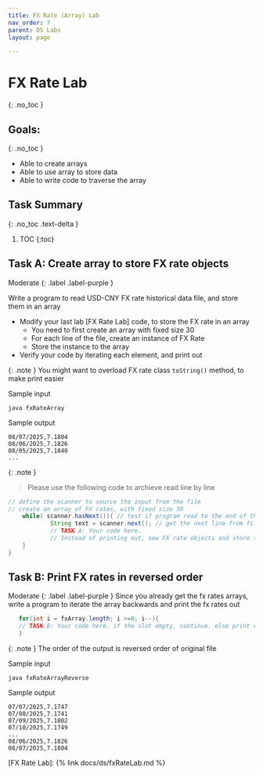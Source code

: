 ```yaml
---
title: FX Rate (Array) Lab
nav_order: 7
parent: DS Labs
layout: page

---
```

# FX Rate Lab
{: .no_toc }
## Goals:
{: .no_toc }
* Able to create arrays
* Able to use array to store data
* Able to write code to traverse the array

## Task Summary 
{: .no_toc .text-delta }
1. TOC
{:toc}


## Task A: Create array to store FX rate objects 
Moderate
{: .label .label-purple }

Write a program to read USD-CNY FX rate historical data file, and store them in an array

- Modify your last lab [FX Rate Lab] code, to store the FX rate in an array 
  - You need to first create an array with fixed size 30
  - For each line of the file, create an instance of FX Rate
  - Store the instance to the array
- Verify your code by iterating each element, and print out

{: .note }
You might want to overload FX rate class ```toString()``` method, to make print easier

Sample input
```
java fxRateArray
```
Sample output
```
08/07/2025,7.1804
08/06/2025,7.1826
08/05/2025,7.1840
...
```

{: .note }
>Please use the following code to archieve read line by line

```java
// define the scanner to source the input from the file
// create an array of FX rates, with fixed size 30
    while( scanner.hasNext()){ // test if program read to the end of the file
            String text = scanner.next(); // get the next line from file
            // TASK A: Your code here.
            // Instead of printing out, new FX rate objects and store them in the array
    }
}
```


## Task B: Print FX rates in reversed order
Moderate
{: .label .label-purple }
Since you already get the fx rates arrays, write a program to iterate the array backwards and print the fx rates out
```java
   for(int i = fxArray.length; i >=0; i--){
   // TASK B: Your code here. if the slot empty, continue. else print out the fx rate element 
   }

```

{: .note }
The order of the output is reversed order of original file

Sample input
```
java fxRateArrayReverse
```
Sample output
```
07/07/2025,7.1747
07/08/2025,7.1741
07/09/2025,7.1802
07/10/2025,7.1749
...
08/06/2025,7.1826
08/07/2025,7.1804
```


[FX Rate Lab]: {% link docs/ds/fxRateLab.md %}


